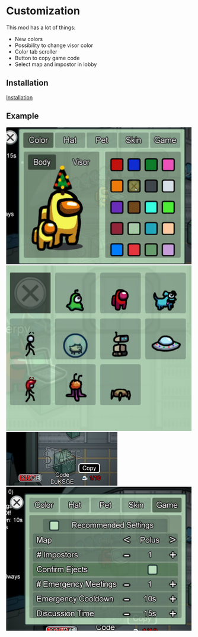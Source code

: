 # Customization

This mod has a lot of things:
* New colors
* Possibility to change visor color
* Color tab scroller
* Button to copy game code
* Select map and impostor in lobby

## Installation

[Installation](https://github.com/jloro/AmongUsMods/blob/main/README.md#installation)

## Example

<img src="/Ressources/colors_visors.gif" width="500">

<img src="/Ressources/AllSkins.PNG" width="500">

<img src="/Ressources/Copy.PNG" width="300">

<img src="/Ressources/CustomSettings.PNG" width="500">

